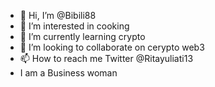 - 👋 Hi, I’m @Bibili88
- 👀 I’m interested in cooking
- 🌱 I’m currently learning crypto
- 💞️ I’m looking to collaborate on cerypto web3
- 📫 How to reach me Twitter @Ritayuliati13
- I am a Business woman
<!---
Bibili88/Bibili88 is a ✨ special ✨ repository because its `README.md` (this file) appears on your GitHub profile.
You can click the Preview link to take a look at your changes.
--->
